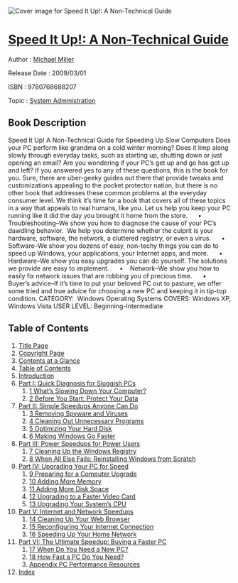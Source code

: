 ![Cover image for Speed It Up!: A Non-Technical Guide](https://imgdetail.ebookreading.net/cover/cover/system_admin/EB9780768688207.jpg)

[Speed It Up!: A Non-Technical Guide](https://ebookreading.net/view/book/Speed+It+Up%21%3A+A+Non-Technical+Guide-EB9780768688207_1.html "Speed It Up!: A Non-Technical Guide")
====================================================================================================================

Author : [Michael Miller](https://ebookreading.net/search/author/Michael+Miller)

Release Date : 2009/03/01

ISBN : 9780768688207

Topic : [System Administration](https://ebookreading.net/search/category/system-administration)

Book Description
-----------------

Speed It Up! A Non-Technical Guide for Speeding Up Slow Computers
Does your PC perform like grandma on a cold winter morning? Does it limp along slowly through everyday tasks, such as starting up, shutting down or just opening an email? Are you wondering if your PC’s get up and go has got up and left? If you answered yes to any of these questions, this is the book for you.
Sure, there are uber-geeky guides out there that provide tweaks and customizations appealing to the pocket protector nation, but there is no other book that addresses these common problems at the everyday consumer level. We think it’s time for a book that covers all of these topics in a way that appeals to real humans, like you. Let us help you keep your PC running like it did the day you brought it home from the store.
     •    Troubleshooting–We show you how to diagnose the cause of your PC’s dawdling behavior.  We help you determine whether the culprit is your hardware, software, the network, a cluttered registry, or even a virus.
     •    Software–We show you dozens of easy, non-techy things you can do to speed up Windows, your applications, your Internet apps, and more.
     •    Hardware–We show you easy upgrades you can do yourself. The solutions we provide are easy to implement.
     •    Network–We show you how to easily fix network issues that are robbing you of precious time.
     •    Buyer’s advice–If it’s time to put your beloved PC out to pasture, we offer some tried and true advice for choosing a new PC and keeping it in tip-top condition.
CATEGORY:  Windows Operating Systems
COVERS: Windows XP, Windows Vista
USER LEVEL: Beginning-Intermediate
              
Table of Contents
-----------------

1. [Title Page](https://ebookreading.net/view/book/Speed+It+Up%21%3A+A+Non-Technical+Guide-EB9780768688207_2.html)
1. [Copyright Page](https://ebookreading.net/view/book/Speed+It+Up%21%3A+A+Non-Technical+Guide-EB9780768688207_2.html#id375594)
1. [Contents at a Glance](https://ebookreading.net/view/book/Speed+It+Up%21%3A+A+Non-Technical+Guide-EB9780768688207_3.html)
1. [Table of Contents](https://ebookreading.net/view/book/Speed+It+Up%21%3A+A+Non-Technical+Guide-EB9780768688207_4.html)
1. [Introduction](https://ebookreading.net/view/book/Speed+It+Up%21%3A+A+Non-Technical+Guide-EB9780768688207_9.html)
1. [Part I: Quick Diagnosis for Sluggish PCs](https://ebookreading.net/view/book/Speed+It+Up%21%3A+A+Non-Technical+Guide-EB9780768688207_10.html)
    1. [1 What’s Slowing Down Your Computer?](https://ebookreading.net/view/book/Speed+It+Up%21%3A+A+Non-Technical+Guide-EB9780768688207_11.html)
    1. [2 Before You Start: Protect Your Data](https://ebookreading.net/view/book/Speed+It+Up%21%3A+A+Non-Technical+Guide-EB9780768688207_12.html)
1. [Part II: Simple Speedups Anyone Can Do](https://ebookreading.net/view/book/Speed+It+Up%21%3A+A+Non-Technical+Guide-EB9780768688207_13.html)
    1. [3 Removing Spyware and Viruses](https://ebookreading.net/view/book/Speed+It+Up%21%3A+A+Non-Technical+Guide-EB9780768688207_14.html)
    1. [4 Cleaning Out Unnecessary Programs](https://ebookreading.net/view/book/Speed+It+Up%21%3A+A+Non-Technical+Guide-EB9780768688207_15.html)
    1. [5 Optimizing Your Hard Disk](https://ebookreading.net/view/book/Speed+It+Up%21%3A+A+Non-Technical+Guide-EB9780768688207_16.html)
    1. [6 Making Windows Go Faster](https://ebookreading.net/view/book/Speed+It+Up%21%3A+A+Non-Technical+Guide-EB9780768688207_17.html)
1. [Part III: Power Speedups for Power Users](https://ebookreading.net/view/book/Speed+It+Up%21%3A+A+Non-Technical+Guide-EB9780768688207_18.html)
    1. [7 Cleaning Up the Windows Registry](https://ebookreading.net/view/book/Speed+It+Up%21%3A+A+Non-Technical+Guide-EB9780768688207_19.html)
    1. [8 When All Else Fails: Reinstalling Windows from Scratch](https://ebookreading.net/view/book/Speed+It+Up%21%3A+A+Non-Technical+Guide-EB9780768688207_20.html)
1. [Part IV: Upgrading Your PC for Speed](https://ebookreading.net/view/book/Speed+It+Up%21%3A+A+Non-Technical+Guide-EB9780768688207_21.html)
    1. [9 Preparing for a Computer Upgrade](https://ebookreading.net/view/book/Speed+It+Up%21%3A+A+Non-Technical+Guide-EB9780768688207_22.html)
    1. [10 Adding More Memory](https://ebookreading.net/view/book/Speed+It+Up%21%3A+A+Non-Technical+Guide-EB9780768688207_23.html)
    1. [11 Adding More Disk Space](https://ebookreading.net/view/book/Speed+It+Up%21%3A+A+Non-Technical+Guide-EB9780768688207_24.html)
    1. [12 Upgrading to a Faster Video Card](https://ebookreading.net/view/book/Speed+It+Up%21%3A+A+Non-Technical+Guide-EB9780768688207_25.html)
    1. [13 Upgrading Your System’s CPU](https://ebookreading.net/view/book/Speed+It+Up%21%3A+A+Non-Technical+Guide-EB9780768688207_26.html)
1. [Part V: Internet and Network Speedups](https://ebookreading.net/view/book/Speed+It+Up%21%3A+A+Non-Technical+Guide-EB9780768688207_27.html)
    1. [14 Cleaning Up Your Web Browser](https://ebookreading.net/view/book/Speed+It+Up%21%3A+A+Non-Technical+Guide-EB9780768688207_28.html)
    1. [15 Reconfiguring Your Internet Connection](https://ebookreading.net/view/book/Speed+It+Up%21%3A+A+Non-Technical+Guide-EB9780768688207_29.html)
    1. [16 Speeding Up Your Home Network](https://ebookreading.net/view/book/Speed+It+Up%21%3A+A+Non-Technical+Guide-EB9780768688207_30.html)
1. [Part VI: The Ultimate Speedup: Buying a Faster PC](https://ebookreading.net/view/book/Speed+It+Up%21%3A+A+Non-Technical+Guide-EB9780768688207_31.html)
    1. [17 When Do You Need a New PC?](https://ebookreading.net/view/book/Speed+It+Up%21%3A+A+Non-Technical+Guide-EB9780768688207_32.html)
    1. [18 How Fast a PC Do You Need?](https://ebookreading.net/view/book/Speed+It+Up%21%3A+A+Non-Technical+Guide-EB9780768688207_33.html)
    1. [Appendix PC Performance Resources](https://ebookreading.net/view/book/Speed+It+Up%21%3A+A+Non-Technical+Guide-EB9780768688207_34.html)
1. [Index](https://ebookreading.net/view/book/Speed+It+Up%21%3A+A+Non-Technical+Guide-EB9780768688207_35.html)
